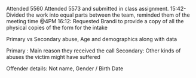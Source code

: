 Attended 5560
Attended 5573 and submitted in class assignment.
15:42-Divided the work into equal parts between the team, reminded them of the meeting time @4PM
16:12: Requested Brandi to provide a copy of all the physical copies of the form for the intake

Primary vs Secondary abuse, Age and demographics along with data

Primary : Main reason they received the call
Secondary: Other kinds of abuses the victim might have suffered

Offender details: Not name, Gender / Birth Date

